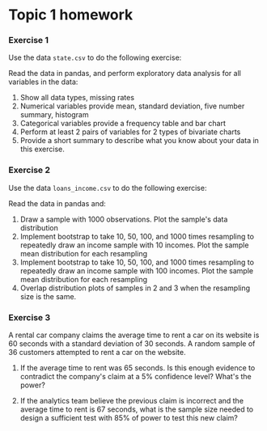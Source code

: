 # Topic 1 homework

### Exercise 1
Use the data `state.csv` to do the following exercise:

Read the data in pandas, and perform exploratory data analysis for all variables in the data:

1. Show all data types, missing rates
2. Numerical variables provide mean, standard deviation, five number summary, histogram
3. Categorical variables provide a frequency table and bar chart
4. Perform at least 2 pairs of variables for 2 types of bivariate charts
5. Provide a short summary to describe what you know about your data in this exercise.

### Exercise 2
Use the data `loans_income.csv` to do the following exercise:

Read the data in pandas and:

1. Draw a sample with 1000 observations. Plot the sample's data distribution
2. Implement bootstrap to take 10, 50, 100, and 1000 times resampling to repeatedly draw an income sample with 10 incomes. Plot the sample mean distribution for each resampling 
3. Implement bootstrap to take 10, 50, 100, and 1000 times resampling to repeatedly draw an income sample with 100 incomes. Plot the sample mean distribution for each resampling 
4. Overlap distribution plots of samples in 2 and 3 when the resampling size is the same.

### Exercise 3
A rental car company claims the average time to rent a car on its website is 60 seconds with a standard deviation of 30 seconds. A random sample of 36 customers attempted to rent a car on the website. 

1. If the average time to rent was 65 seconds. Is this enough evidence to contradict the company's claim at a 5% confidence level? What's the power?

2. If the analytics team believe the previous claim is incorrect and the average time to rent is 67 seconds, what is the sample size needed to design a sufficient test with 85% of power to test this new claim?
